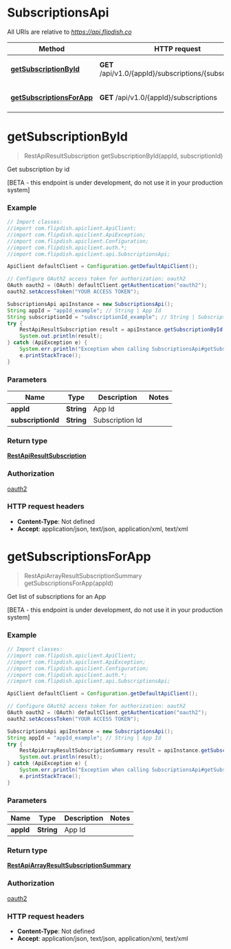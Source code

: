# SubscriptionsApi

All URIs are relative to *https://api.flipdish.co*

Method | HTTP request | Description
------------- | ------------- | -------------
[**getSubscriptionById**](SubscriptionsApi.md#getSubscriptionById) | **GET** /api/v1.0/{appId}/subscriptions/{subscriptionId} | Get subscription by id
[**getSubscriptionsForApp**](SubscriptionsApi.md#getSubscriptionsForApp) | **GET** /api/v1.0/{appId}/subscriptions | Get list of subscriptions for an App


<a name="getSubscriptionById"></a>
# **getSubscriptionById**
> RestApiResultSubscription getSubscriptionById(appId, subscriptionId)

Get subscription by id

[BETA - this endpoint is under development, do not use it in your production system]

### Example
```java
// Import classes:
//import com.flipdish.apiclient.ApiClient;
//import com.flipdish.apiclient.ApiException;
//import com.flipdish.apiclient.Configuration;
//import com.flipdish.apiclient.auth.*;
//import com.flipdish.apiclient.api.SubscriptionsApi;

ApiClient defaultClient = Configuration.getDefaultApiClient();

// Configure OAuth2 access token for authorization: oauth2
OAuth oauth2 = (OAuth) defaultClient.getAuthentication("oauth2");
oauth2.setAccessToken("YOUR ACCESS TOKEN");

SubscriptionsApi apiInstance = new SubscriptionsApi();
String appId = "appId_example"; // String | App Id
String subscriptionId = "subscriptionId_example"; // String | Subscription Id
try {
    RestApiResultSubscription result = apiInstance.getSubscriptionById(appId, subscriptionId);
    System.out.println(result);
} catch (ApiException e) {
    System.err.println("Exception when calling SubscriptionsApi#getSubscriptionById");
    e.printStackTrace();
}
```

### Parameters

Name | Type | Description  | Notes
------------- | ------------- | ------------- | -------------
 **appId** | **String**| App Id |
 **subscriptionId** | **String**| Subscription Id |

### Return type

[**RestApiResultSubscription**](RestApiResultSubscription.md)

### Authorization

[oauth2](../README.md#oauth2)

### HTTP request headers

 - **Content-Type**: Not defined
 - **Accept**: application/json, text/json, application/xml, text/xml

<a name="getSubscriptionsForApp"></a>
# **getSubscriptionsForApp**
> RestApiArrayResultSubscriptionSummary getSubscriptionsForApp(appId)

Get list of subscriptions for an App

[BETA - this endpoint is under development, do not use it in your production system]

### Example
```java
// Import classes:
//import com.flipdish.apiclient.ApiClient;
//import com.flipdish.apiclient.ApiException;
//import com.flipdish.apiclient.Configuration;
//import com.flipdish.apiclient.auth.*;
//import com.flipdish.apiclient.api.SubscriptionsApi;

ApiClient defaultClient = Configuration.getDefaultApiClient();

// Configure OAuth2 access token for authorization: oauth2
OAuth oauth2 = (OAuth) defaultClient.getAuthentication("oauth2");
oauth2.setAccessToken("YOUR ACCESS TOKEN");

SubscriptionsApi apiInstance = new SubscriptionsApi();
String appId = "appId_example"; // String | App Id
try {
    RestApiArrayResultSubscriptionSummary result = apiInstance.getSubscriptionsForApp(appId);
    System.out.println(result);
} catch (ApiException e) {
    System.err.println("Exception when calling SubscriptionsApi#getSubscriptionsForApp");
    e.printStackTrace();
}
```

### Parameters

Name | Type | Description  | Notes
------------- | ------------- | ------------- | -------------
 **appId** | **String**| App Id |

### Return type

[**RestApiArrayResultSubscriptionSummary**](RestApiArrayResultSubscriptionSummary.md)

### Authorization

[oauth2](../README.md#oauth2)

### HTTP request headers

 - **Content-Type**: Not defined
 - **Accept**: application/json, text/json, application/xml, text/xml

